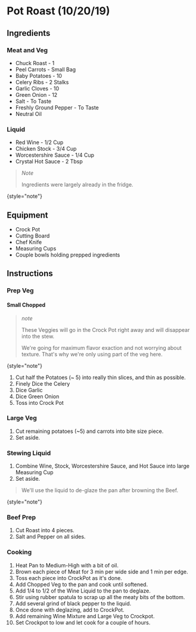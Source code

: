 # Pot Roast (10/20/19)

## Ingredients

### Meat and Veg
* Chuck Roast - 1
* Peel Carrots - Small Bag
* Baby Potatoes - 10
* Celery Ribs - 2 Stalks
* Garlic Cloves - 10
* Green Onion - 12
* Salt - To Taste
* Freshly Ground Pepper - To Taste
* Neutral Oil


### Liquid
* Red Wine - 1/2 Cup
* Chicken Stock - 3/4 Cup
* Worcestershire Sauce - 1/4 Cup
* Crystal Hot Sauce - 2 Tbsp

> *Note*
> 
> Ingredients were largely already in the fridge.
> 
{style="note"}

## Equipment
* Crock Pot
* Cutting Board
* Chef Knife
* Measuring Cups
* Couple bowls holding prepped ingredients

## Instructions
### Prep Veg
#### Small Chopped
> *note*
> 
> These Veggies will go in the Crock Pot right away and will disappear into the stew.
> 
> We're going for maximum flavor exaction and not worrying about texture. That's why we're only using
> part of the veg here.
> 
{style="note"}

1. Cut half the Potatoes (~ 5) into really thin slices, and thin as possible.
2. Finely Dice the Celery
3. Dice Garlic
4. Dice Green Onion
5. Toss into Crock Pot

### Large Veg
1. Cut remaining potatoes (~5) and carrots into bite size piece.
2. Set aside.

### Stewing Liquid
1. Combine Wine, Stock, Worcestershire Sauce, and Hot Sauce into large Measuring Cup
2. Set aside.

> We'll use the liquid to de-glaze the pan after browning the Beef.
>
{style="note"}

### Beef Prep
1. Cut Roast into 4 pieces.
2. Salt and Pepper on all sides.

### Cooking
1. Heat Pan to Medium-High with a bit of oil.
2. Brown each piece of Meat for 3 min per wide side and 1 min per edge.
3. Toss each piece into CrockPot as it's done.
4. Add Chopped Veg to the pan and cook until softened.
5. Add 1/4 to 1/2 of the Wine Liquid to the pan to deglaze.
6. Stir using rubber spatula to scrap up all the meaty bits of the bottom.
7. Add several grind of black pepper to the liquid.
8. Once done with deglazing, add to CrockPot.
9. Add remaining Wine Mixture  and Large Veg to Crockpot.
10. Set Crockpot to low and let cook for a couple of hours.








